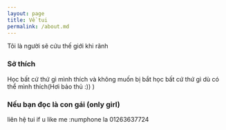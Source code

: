 ```yaml
---
layout: page
title: Về tui
permalink: /about.md
---
```


Tôi là người sẽ cứu thế giới khi rãnh

### Sở thích

Học bất cứ thứ gì mình thích và không muốn bị bắt học bất cứ thứ gì dù có thể mình thích(Hơi bảo thủ :)) )

### Nếu bạn đọc là con gái (only girl)

liên hệ tui if u like me :numphone la 01263637724
